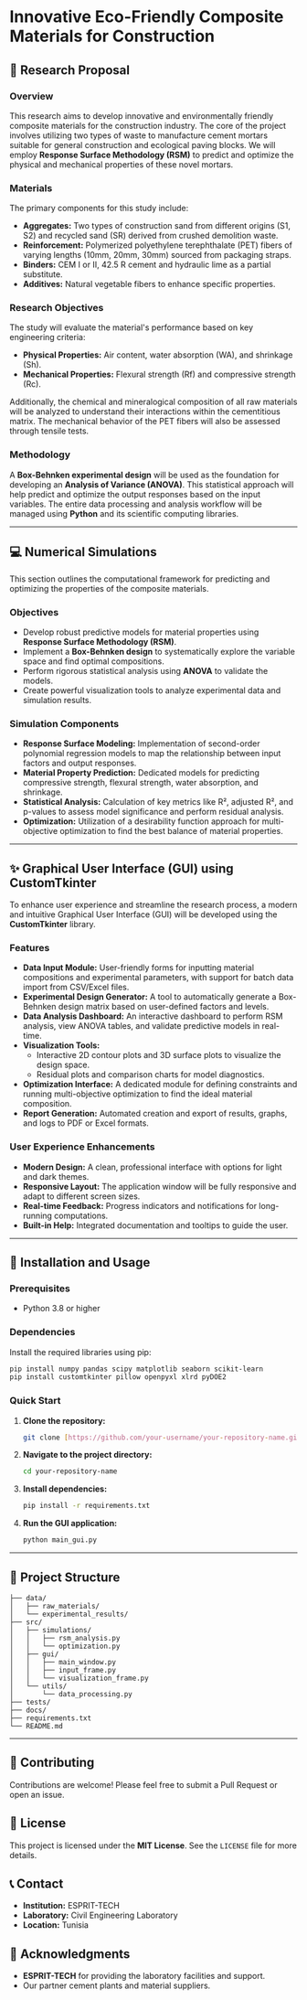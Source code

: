 # Innovative Eco-Friendly Composite Materials for Construction

## 📜 Research Proposal

### Overview

This research aims to develop innovative and environmentally friendly composite materials for the construction industry. The core of the project involves utilizing two types of waste to manufacture cement mortars suitable for general construction and ecological paving blocks. We will employ **Response Surface Methodology (RSM)** to predict and optimize the physical and mechanical properties of these novel mortars.

### Materials

The primary components for this study include:
- **Aggregates:** Two types of construction sand from different origins (S1, S2) and recycled sand (SR) derived from crushed demolition waste.
- **Reinforcement:** Polymerized polyethylene terephthalate (PET) fibers of varying lengths (10mm, 20mm, 30mm) sourced from packaging straps.
- **Binders:** CEM I or II, 42.5 R cement and hydraulic lime as a partial substitute.
- **Additives:** Natural vegetable fibers to enhance specific properties.

### Research Objectives

The study will evaluate the material's performance based on key engineering criteria:
- **Physical Properties:** Air content, water absorption (WA), and shrinkage (Sh).
- **Mechanical Properties:** Flexural strength (Rf) and compressive strength (Rc).

Additionally, the chemical and mineralogical composition of all raw materials will be analyzed to understand their interactions within the cementitious matrix. The mechanical behavior of the PET fibers will also be assessed through tensile tests.

### Methodology

A **Box-Behnken experimental design** will be used as the foundation for developing an **Analysis of Variance (ANOVA)**. This statistical approach will help predict and optimize the output responses based on the input variables. The entire data processing and analysis workflow will be managed using **Python** and its scientific computing libraries.

---

## 💻 Numerical Simulations

This section outlines the computational framework for predicting and optimizing the properties of the composite materials.

### Objectives
- Develop robust predictive models for material properties using **Response Surface Methodology (RSM)**.
- Implement a **Box-Behnken design** to systematically explore the variable space and find optimal compositions.
- Perform rigorous statistical analysis using **ANOVA** to validate the models.
- Create powerful visualization tools to analyze experimental data and simulation results.

### Simulation Components
- **Response Surface Modeling:** Implementation of second-order polynomial regression models to map the relationship between input factors and output responses.
- **Material Property Prediction:** Dedicated models for predicting compressive strength, flexural strength, water absorption, and shrinkage.
- **Statistical Analysis:** Calculation of key metrics like R², adjusted R², and p-values to assess model significance and perform residual analysis.
- **Optimization:** Utilization of a desirability function approach for multi-objective optimization to find the best balance of material properties.

---

## ✨ Graphical User Interface (GUI) using CustomTkinter

To enhance user experience and streamline the research process, a modern and intuitive Graphical User Interface (GUI) will be developed using the **CustomTkinter** library.



### Features
- **Data Input Module:** User-friendly forms for inputting material compositions and experimental parameters, with support for batch data import from CSV/Excel files.
- **Experimental Design Generator:** A tool to automatically generate a Box-Behnken design matrix based on user-defined factors and levels.
- **Data Analysis Dashboard:** An interactive dashboard to perform RSM analysis, view ANOVA tables, and validate predictive models in real-time.
- **Visualization Tools:**
    - Interactive 2D contour plots and 3D surface plots to visualize the design space.
    - Residual plots and comparison charts for model diagnostics.
- **Optimization Interface:** A dedicated module for defining constraints and running multi-objective optimization to find the ideal material composition.
- **Report Generation:** Automated creation and export of results, graphs, and logs to PDF or Excel formats.

### User Experience Enhancements
- **Modern Design:** A clean, professional interface with options for light and dark themes.
- **Responsive Layout:** The application window will be fully responsive and adapt to different screen sizes.
- **Real-time Feedback:** Progress indicators and notifications for long-running computations.
- **Built-in Help:** Integrated documentation and tooltips to guide the user.

---

## 🚀 Installation and Usage

### Prerequisites
- Python 3.8 or higher

### Dependencies
Install the required libraries using pip:
```bash
pip install numpy pandas scipy matplotlib seaborn scikit-learn
pip install customtkinter pillow openpyxl xlrd pyDOE2
```

### Quick Start
1.  **Clone the repository:**
    ```bash
    git clone [https://github.com/your-username/your-repository-name.git](https://github.com/your-username/your-repository-name.git)
    ```
2.  **Navigate to the project directory:**
    ```bash
    cd your-repository-name
    ```
3.  **Install dependencies:**
    ```bash
    pip install -r requirements.txt
    ```
4.  **Run the GUI application:**
    ```bash
    python main_gui.py
    ```

---

## 📁 Project Structure
```
├── data/
│   ├── raw_materials/
│   └── experimental_results/
├── src/
│   ├── simulations/
│   │   ├── rsm_analysis.py
│   │   └── optimization.py
│   ├── gui/
│   │   ├── main_window.py
│   │   ├── input_frame.py
│   │   └── visualization_frame.py
│   └── utils/
│       └── data_processing.py
├── tests/
├── docs/
├── requirements.txt
└── README.md
```

---

## 🤝 Contributing

Contributions are welcome! Please feel free to submit a Pull Request or open an issue.

## 📄 License

This project is licensed under the **MIT License**. See the `LICENSE` file for more details.

## 📞 Contact

- **Institution:** ESPRIT-TECH
- **Laboratory:** Civil Engineering Laboratory
- **Location:** Tunisia

## 🙏 Acknowledgments

- **ESPRIT-TECH** for providing the laboratory facilities and support.
- Our partner cement plants and material suppliers.
```
